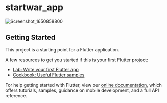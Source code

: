 # startwar_app

![Screenshot_1650858800](https://user-images.githubusercontent.com/100048011/165018231-69598078-bdc6-4ca7-a77b-09e985bca37f.png)

## Getting Started

This project is a starting point for a Flutter application.

A few resources to get you started if this is your first Flutter project:

- [Lab: Write your first Flutter app](https://flutter.dev/docs/get-started/codelab)
- [Cookbook: Useful Flutter samples](https://flutter.dev/docs/cookbook)

For help getting started with Flutter, view our
[online documentation](https://flutter.dev/docs), which offers tutorials,
samples, guidance on mobile development, and a full API reference.
